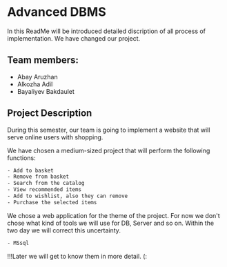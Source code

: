 # Advanced DBMS

In this ReadMe will be introduced detailed discription of all process of implementation. We have changed our project.

## Team members:
* Abay Aruzhan
* Alkozha Adil
* Bayaliyev Bakdaulet

## Project Description
During this semester, our team is going to implement a website that will serve online users with shopping.

We have chosen a medium-sized project that will perform the following functions:
```bash
- Add to basket
- Remove from basket
- Search from the catalog
- View recommended items
- Add to wishlist, also they can remove
- Purchase the selected items
```
We chose a web application for the theme of the project. For now we don't chose what kind of tools we will use for DB, Server and so on. Within the two day we will correct this uncertainty. 
```bash
- MSsql
```

!!!Later we will get to know them in more detail. (:
